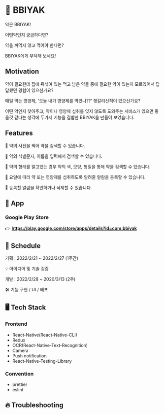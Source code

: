 # 💊 BBIYAK

약은 BBIYAK!

어떤약인지 궁금하다면?

약을 까먹지 않고 먹어야 한다면?

BBIYAK에게 부탁해 보세요!

## Motivation

약이 필요한데 집에 뒤섞여 있는 먹고 남은 약들 중에 필요한 약이 있는지 모르겠어서 답답했던 경험이 있으신가요?

매일 먹는 영양제, '오늘 내가 영양제를 먹었나??' 헷갈리신적이 있으신가요?

어떤 약인지 찾아주고, 약이나 영양제 섭취를 잊지 않도록 도와주는 서비스가 있으면 좋을것 같다는 생각에 두가지 기능을 결합한 BBIYAK을 만들어 보았습니다.

## Features

 📌 약의 사진을 찍어 약을 검색할 수 있습니다.

 📌 약의 식별문자, 이름을 입력해서 검색할 수 있습니다.

 📌 약의 형태를 알고있는 경우 약의 색, 모양, 형질을 통해 약을 검색할 수 있습니다.

 📌 요일에 따라 약 또는 영양제를 섭취하도록 알려줄 알람을 등록할 수 있습니다.

 📌 등록할 알람을 확인하거나 삭제할 수 있습니다.

## 📱 App

### Google Play Store

 👉 **https://play.google.com/store/apps/details?id=com.bbiyak**

## 📅 Schedule

기획 : 2022/2/21 ~ 2022/2/27 (1주간)

 💡 아이디어 및 기술 검증

개발 : 2022/2/28 ~ 2020/3/13 (2주)

 🛠 기능 구현 / UI / 배포

## 🖥 Tech Stack

### Frontend

- React-Native(React-Native-CLI)
- Redux
- OCR(React-Native-Text-Recognition)
- Camera
- Push notification
- React-Native-Testing-Library

### Convention

- prettier
- eslint

## 🔥 Troubleshooting
